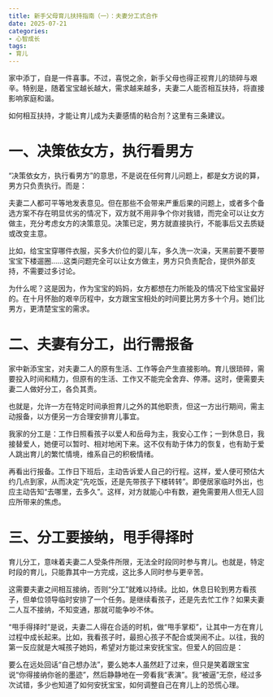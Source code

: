 ```yaml
---
title: 新手父母育儿扶持指南（一）：夫妻分工式合作
date: 2025-07-21
categories:
- 心智成长
tags:
- 育儿
---
```



家中添丁，自是一件喜事。不过，喜悦之余，新手父母也得正视育儿的琐碎与艰辛。特别是，随着宝宝越长越大，需求越来越多，夫妻二人能否相互扶持，将直接影响家庭和谐。

如何相互扶持，才能让育儿成为夫妻感情的粘合剂？这里有三条建议。

# 一、决策依女方，执行看男方 #

“决策依女方，执行看男方”的意思，不是说在任何育儿问题上，都是女方说的算，男方只负责执行。而是：

夫妻二人都可平等地发表意见。但在那些不会带来严重后果的问题上，或者多个备选方案不存在明显优劣的情况下，双方就不用非争个你对我错，而完全可以让女方做主，充分考虑女方的决策意见。决策已定，男方就直接执行，不能事后又去质疑或改变主意。

比如，给宝宝穿哪件衣服，买多大价位的婴儿车，多久洗一次澡，天黑前要不要带宝宝下楼遛圈……这类问题完全可以让女方做主，男方只负责配合，提供外部支持，不需要过多讨论。

为什么呢？这是因为，作为宝宝的妈妈，女方都想在力所能及的情况下给宝宝最好的。在十月怀胎的艰辛历程中，女方跟宝宝相处的时间要比男方多十个月。她们比男方，更清楚宝宝的需求。

# 二、夫妻有分工，出行需报备 #

家中新添宝宝，对夫妻二人的原有生活、工作等会产生直接影响。育儿很琐碎，需要投入时间和精力，但原有的生活、工作又不能完全舍弃、停滞。这时，便需要夫妻二人做好分工，各负其责。

也就是，允许一方在特定时间承担育儿之外的其他职责，但这一方出行期间，需主动报备，以方便另一方合理安排育儿事宜。

我家的分工是：工作日照看孩子以爱人和岳母为主，我安心工作；一到休息日，我接替爱人，她便可以暂时、相对地闲下来。这不仅有助于体力的恢复，也有助于爱人跳出育儿的繁忙情境，维系自己的积极情绪。

再看出行报备。工作日下班后，主动告诉爱人自己的行程。这样，爱人便可预估大约几点到家，从而决定“先吃饭，还是先带孩子下楼转转”。即便居家临时外出，也应主动告知“去哪里，去多久”。这样，对方就能心中有数，避免需要用人但无人回应所带来的焦虑。

# 三、分工要接纳，甩手得择时 #

育儿分工，意味着夫妻二人受条件所限，无法全时段同时参与育儿。也就是，特定时段的育儿，只能靠其中一方完成，这比多人同时参与更辛苦。

这需要夫妻之间相互接纳，否则“分工”就难以持续。比如，休息日轮到男方看孩子，但单位领导临时安排了一个任务。是继续看孩子，还是先去忙工作？如果夫妻二人互不接纳，不知变通，那就可能争吵不休。

“甩手得择时”是说，夫妻二人得在合适的时机，做“甩手掌柜”，让其中一方在育儿过程中成长起来。比如，我看孩子时，最担心孩子不配合或哭闹不止。以往，我的第一反应就是大喊孩子她妈，希望对方能过来安抚宝宝。但爱人的回应是：

要么在远处回话“自己想办法”，要么她本人虽然赶了过来，但只是笑着跟宝宝说“你得接纳你爸的墨迹”，然后静静地在一旁看我“表演”。我“被逼”无奈，经过多次试错，多少也知道了如何安抚宝宝，如何调整自己在育儿上的恐慌心理。